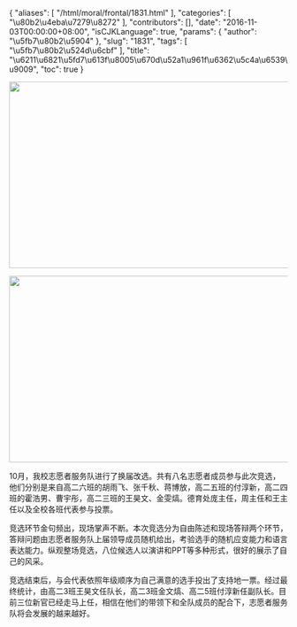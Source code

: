 {
    "aliases": [
        "/html/moral/frontal/1831.html"
    ],
    "categories": [
        "\u80b2\u4eba\u7279\u8272"
    ],
    "contributors": [],
    "date": "2016-11-03T00:00:00+08:00",
    "isCJKLanguage": true,
    "params": {
        "author": "\u5fb7\u80b2\u5904"
    },
    "slug": "1831",
    "tags": [
        "\u5fb7\u80b2\u524d\u6cbf"
    ],
    "title": "\u6211\u6821\u5fd7\u613f\u8005\u670d\u52a1\u961f\u6362\u5c4a\u6539\u9009",
    "toc": true
}


<img
    src="https://cdn.tfls.online/mirror/full/e3e965a1280786fffbc8fc50fd8935bdb54c2b19.jpg"
    style="display:block;margin-left:auto;margin-right:auto;"
    decoding="async"
    fetchpriority="auto"
    loading="lazy"
    height="337"
    width="600"
/>





<img
    src="https://cdn.tfls.online/mirror/full/4b6863797bd7b48c6183fbb7941d38423c0de083.jpg"
    style="display:block;margin-left:auto;margin-right:auto;"
    decoding="async"
    fetchpriority="auto"
    loading="lazy"
    height="337"
    width="600"
/>







10月，我校志愿者服务队进行了换届改选。共有八名志愿者成员参与此次竞选，他们分别是来自高二六班的胡雨飞、张千秋、蒋博放，高二五班的付淳新，高二四班的霍浩男、曹宇彤，高二三班的王昊文、金雯熇。德育处庞主任，周主任和王主任以及全校各班代表参与投票。




竞选环节金句频出，现场掌声不断。本次竞选分为自由陈述和现场答辩两个环节，答辩问题由志愿者服务队上届领导成员随机给出，考验选手的随机应变能力和语言表达能力。纵观整场竞选，八位候选人以演讲和PPT等多种形式，很好的展示了自己的风采。




竞选结束后，与会代表依照年级顺序为自己满意的选手投出了支持地一票。经过最终统计，由高二3班王昊文任队长，高二3班金文熇、高二5班付淳新任副队长。目前三位新官已经走马上任，相信在他们的带领下和全队成员的配合下，志愿者服务队将会发展的越来越好。



